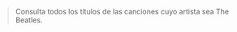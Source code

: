 > Consulta todos los títulos de las canciones cuyo artista sea The Beatles. 

<div
  class='mu-sql-table'
  data-name='canciones'
  data-columns='[{"name": "id_cancion", "pk": true}, "titulo", "album", {"name": "id_artista", "fk": true}]'
  data-rows='[
    [1, "Bohemian rhapsody", "A night at the Opera", 1], 
    [2, "I want to break bree", "The works", 1],
    [3, "Can`t buy me love", "A hard day`s night", 2],
    [4, "Blackbird", "The Beatles", 2],
    [5, "A hard day`s night", "A hard day`s night", 2],
    [6, "Baby on board", "Más grandes que Jesús", 3]
  ]'>
</div>

<div
  class='mu-sql-table'
  data-name='artistas'
  data-columns='[{"name": "id_artista", "pk": true}, "nombre", "integrantes", "genero"]'
  data-rows='[
    [1, "Queen", "Freddie Mercury, Brian May, Roger Taylor, John Deacon", "rock"], 
    [2, "The Beatles", "John Lennon, Paul McCartney, Ringo Starr, George Harrison", "rock, pop"],
    [3, "Los Borbotones", "Homero Simpson, Apu de Beumarche, Seymour Skinner, Barney Gómez", "folklore"]
  ]'>
</div>

